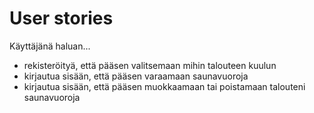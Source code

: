 # User stories

Käyttäjänä haluan...
  * rekisteröityä, että pääsen valitsemaan mihin talouteen kuulun
  * kirjautua sisään, että pääsen varaamaan saunavuoroja
  * kirjautua sisään, että pääsen muokkaamaan tai poistamaan talouteni saunavuoroja
